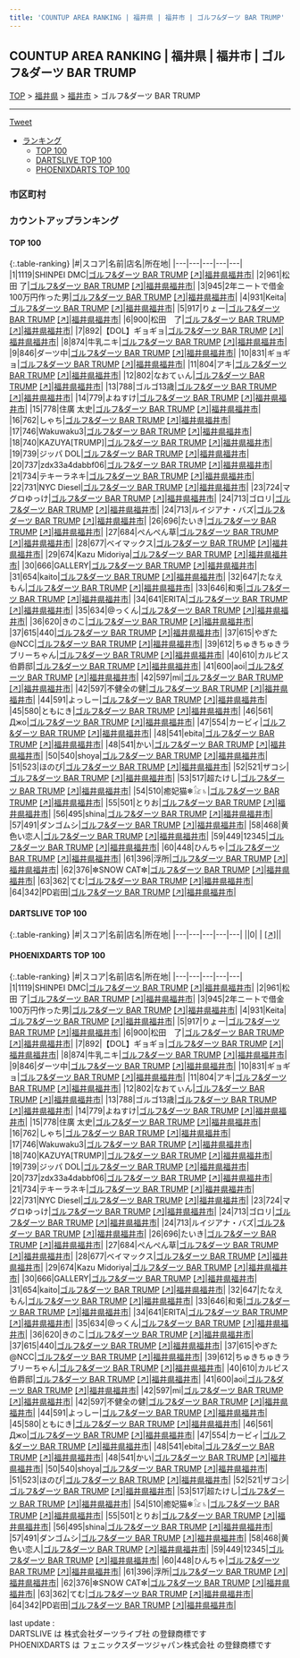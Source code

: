 ```yaml
---
title: 'COUNTUP AREA RANKING | 福井県 | 福井市 | ゴルフ&ダーツ BAR TRUMP'
---
```

## COUNTUP AREA RANKING | 福井県 | 福井市 | ゴルフ&ダーツ BAR TRUMP

[TOP](/darts/rank/) > [福井県](/darts/rank/福井県/) > [福井市](/darts/rank/福井県/福井市/) > ゴルフ&ダーツ BAR TRUMP

___

<a href="https://twitter.com/share?ref_src=twsrc%5Etfw" data-text="COUNTUP AREA RANKING | 福井県福井市ゴルフ&ダーツ BAR TRUMP" class="twitter-share-button" data-hashtags="DARTSLIVE,PHOENIXDARTS,darts,ダーツ" data-show-count="false">Tweet</a>

* [ランキング](#カウントアップランキング)
    * [TOP 100](#top-100)
    * [DARTSLIVE TOP 100](#dartslive-top-100)
    * [PHOENIXDARTS TOP 100](#phoenixdarts-top-100)

### 市区町村

<ul>

</ul>

### カウントアップランキング

#### TOP 100



{:.table-ranking}
|#|スコア|名前|店名|所在地|
|---|---|---|---|---|
|1|1119|<span class="rank-name-pd">SHINPEI DMC</span>|<a href="/darts/rank/shops/56886.html">ゴルフ&ダーツ BAR TRUMP</a> <a href="https://vs.phoenixdarts.com/jp/shop/shopDetailInfo/s_56886?s_seq=56886">[↗]</a>|<a href="/darts/rank/福井県/福井市">福井県福井市</a>|
|2|961|<span class="rank-name-pd"><span class="pro-icon-pd"></span>松田 了</span>|<a href="/darts/rank/shops/56886.html">ゴルフ&ダーツ BAR TRUMP</a> <a href="https://vs.phoenixdarts.com/jp/shop/shopDetailInfo/s_56886?s_seq=56886">[↗]</a>|<a href="/darts/rank/福井県/福井市">福井県福井市</a>|
|3|945|<span class="rank-name-pd">2年ニートで借金100万円作った男</span>|<a href="/darts/rank/shops/56886.html">ゴルフ&ダーツ BAR TRUMP</a> <a href="https://vs.phoenixdarts.com/jp/shop/shopDetailInfo/s_56886?s_seq=56886">[↗]</a>|<a href="/darts/rank/福井県/福井市">福井県福井市</a>|
|4|931|<span class="rank-name-pd">Keita</span>|<a href="/darts/rank/shops/56886.html">ゴルフ&ダーツ BAR TRUMP</a> <a href="https://vs.phoenixdarts.com/jp/shop/shopDetailInfo/s_56886?s_seq=56886">[↗]</a>|<a href="/darts/rank/福井県/福井市">福井県福井市</a>|
|5|917|<span class="rank-name-pd">りょー</span>|<a href="/darts/rank/shops/56886.html">ゴルフ&ダーツ BAR TRUMP</a> <a href="https://vs.phoenixdarts.com/jp/shop/shopDetailInfo/s_56886?s_seq=56886">[↗]</a>|<a href="/darts/rank/福井県/福井市">福井県福井市</a>|
|6|900|<span class="rank-name-pd">松田　了</span>|<a href="/darts/rank/shops/56886.html">ゴルフ&ダーツ BAR TRUMP</a> <a href="https://vs.phoenixdarts.com/jp/shop/shopDetailInfo/s_56886?s_seq=56886">[↗]</a>|<a href="/darts/rank/福井県/福井市">福井県福井市</a>|
|7|892|<span class="rank-name-pd">【DOL】ギョギョ</span>|<a href="/darts/rank/shops/56886.html">ゴルフ&ダーツ BAR TRUMP</a> <a href="https://vs.phoenixdarts.com/jp/shop/shopDetailInfo/s_56886?s_seq=56886">[↗]</a>|<a href="/darts/rank/福井県/福井市">福井県福井市</a>|
|8|874|<span class="rank-name-pd">牛乳ニキ</span>|<a href="/darts/rank/shops/56886.html">ゴルフ&ダーツ BAR TRUMP</a> <a href="https://vs.phoenixdarts.com/jp/shop/shopDetailInfo/s_56886?s_seq=56886">[↗]</a>|<a href="/darts/rank/福井県/福井市">福井県福井市</a>|
|9|846|<span class="rank-name-pd">ダーツ中</span>|<a href="/darts/rank/shops/56886.html">ゴルフ&ダーツ BAR TRUMP</a> <a href="https://vs.phoenixdarts.com/jp/shop/shopDetailInfo/s_56886?s_seq=56886">[↗]</a>|<a href="/darts/rank/福井県/福井市">福井県福井市</a>|
|10|831|<span class="rank-name-pd">ギョギョ</span>|<a href="/darts/rank/shops/56886.html">ゴルフ&ダーツ BAR TRUMP</a> <a href="https://vs.phoenixdarts.com/jp/shop/shopDetailInfo/s_56886?s_seq=56886">[↗]</a>|<a href="/darts/rank/福井県/福井市">福井県福井市</a>|
|11|804|<span class="rank-name-pd">アキ</span>|<a href="/darts/rank/shops/56886.html">ゴルフ&ダーツ BAR TRUMP</a> <a href="https://vs.phoenixdarts.com/jp/shop/shopDetailInfo/s_56886?s_seq=56886">[↗]</a>|<a href="/darts/rank/福井県/福井市">福井県福井市</a>|
|12|802|<span class="rank-name-pd">なおてぃん</span>|<a href="/darts/rank/shops/56886.html">ゴルフ&ダーツ BAR TRUMP</a> <a href="https://vs.phoenixdarts.com/jp/shop/shopDetailInfo/s_56886?s_seq=56886">[↗]</a>|<a href="/darts/rank/福井県/福井市">福井県福井市</a>|
|13|788|<span class="rank-name-pd">ゴルゴ13歳</span>|<a href="/darts/rank/shops/56886.html">ゴルフ&ダーツ BAR TRUMP</a> <a href="https://vs.phoenixdarts.com/jp/shop/shopDetailInfo/s_56886?s_seq=56886">[↗]</a>|<a href="/darts/rank/福井県/福井市">福井県福井市</a>|
|14|779|<span class="rank-name-pd">よねすけ</span>|<a href="/darts/rank/shops/56886.html">ゴルフ&ダーツ BAR TRUMP</a> <a href="https://vs.phoenixdarts.com/jp/shop/shopDetailInfo/s_56886?s_seq=56886">[↗]</a>|<a href="/darts/rank/福井県/福井市">福井県福井市</a>|
|15|778|<span class="rank-name-pd">住廣 太史</span>|<a href="/darts/rank/shops/56886.html">ゴルフ&ダーツ BAR TRUMP</a> <a href="https://vs.phoenixdarts.com/jp/shop/shopDetailInfo/s_56886?s_seq=56886">[↗]</a>|<a href="/darts/rank/福井県/福井市">福井県福井市</a>|
|16|762|<span class="rank-name-pd">しゃち</span>|<a href="/darts/rank/shops/56886.html">ゴルフ&ダーツ BAR TRUMP</a> <a href="https://vs.phoenixdarts.com/jp/shop/shopDetailInfo/s_56886?s_seq=56886">[↗]</a>|<a href="/darts/rank/福井県/福井市">福井県福井市</a>|
|17|746|<span class="rank-name-pd">Wakuwaku3</span>|<a href="/darts/rank/shops/56886.html">ゴルフ&ダーツ BAR TRUMP</a> <a href="https://vs.phoenixdarts.com/jp/shop/shopDetailInfo/s_56886?s_seq=56886">[↗]</a>|<a href="/darts/rank/福井県/福井市">福井県福井市</a>|
|18|740|<span class="rank-name-pd">KAZUYA[TRUMP]</span>|<a href="/darts/rank/shops/56886.html">ゴルフ&ダーツ BAR TRUMP</a> <a href="https://vs.phoenixdarts.com/jp/shop/shopDetailInfo/s_56886?s_seq=56886">[↗]</a>|<a href="/darts/rank/福井県/福井市">福井県福井市</a>|
|19|739|<span class="rank-name-pd">ジッパ DOL</span>|<a href="/darts/rank/shops/56886.html">ゴルフ&ダーツ BAR TRUMP</a> <a href="https://vs.phoenixdarts.com/jp/shop/shopDetailInfo/s_56886?s_seq=56886">[↗]</a>|<a href="/darts/rank/福井県/福井市">福井県福井市</a>|
|20|737|<span class="rank-name-pd">zdx33a4dabbf06</span>|<a href="/darts/rank/shops/56886.html">ゴルフ&ダーツ BAR TRUMP</a> <a href="https://vs.phoenixdarts.com/jp/shop/shopDetailInfo/s_56886?s_seq=56886">[↗]</a>|<a href="/darts/rank/福井県/福井市">福井県福井市</a>|
|21|734|<span class="rank-name-pd">テキーラネキ</span>|<a href="/darts/rank/shops/56886.html">ゴルフ&ダーツ BAR TRUMP</a> <a href="https://vs.phoenixdarts.com/jp/shop/shopDetailInfo/s_56886?s_seq=56886">[↗]</a>|<a href="/darts/rank/福井県/福井市">福井県福井市</a>|
|22|731|<span class="rank-name-pd">NYC Diesel</span>|<a href="/darts/rank/shops/56886.html">ゴルフ&ダーツ BAR TRUMP</a> <a href="https://vs.phoenixdarts.com/jp/shop/shopDetailInfo/s_56886?s_seq=56886">[↗]</a>|<a href="/darts/rank/福井県/福井市">福井県福井市</a>|
|23|724|<span class="rank-name-pd">マグロゆっけ</span>|<a href="/darts/rank/shops/56886.html">ゴルフ&ダーツ BAR TRUMP</a> <a href="https://vs.phoenixdarts.com/jp/shop/shopDetailInfo/s_56886?s_seq=56886">[↗]</a>|<a href="/darts/rank/福井県/福井市">福井県福井市</a>|
|24|713|<span class="rank-name-pd">ゴロリ</span>|<a href="/darts/rank/shops/56886.html">ゴルフ&ダーツ BAR TRUMP</a> <a href="https://vs.phoenixdarts.com/jp/shop/shopDetailInfo/s_56886?s_seq=56886">[↗]</a>|<a href="/darts/rank/福井県/福井市">福井県福井市</a>|
|24|713|<span class="rank-name-pd">ルイジアナ・バズ</span>|<a href="/darts/rank/shops/56886.html">ゴルフ&ダーツ BAR TRUMP</a> <a href="https://vs.phoenixdarts.com/jp/shop/shopDetailInfo/s_56886?s_seq=56886">[↗]</a>|<a href="/darts/rank/福井県/福井市">福井県福井市</a>|
|26|696|<span class="rank-name-pd">たいき</span>|<a href="/darts/rank/shops/56886.html">ゴルフ&ダーツ BAR TRUMP</a> <a href="https://vs.phoenixdarts.com/jp/shop/shopDetailInfo/s_56886?s_seq=56886">[↗]</a>|<a href="/darts/rank/福井県/福井市">福井県福井市</a>|
|27|684|<span class="rank-name-pd">ぺんぺん草</span>|<a href="/darts/rank/shops/56886.html">ゴルフ&ダーツ BAR TRUMP</a> <a href="https://vs.phoenixdarts.com/jp/shop/shopDetailInfo/s_56886?s_seq=56886">[↗]</a>|<a href="/darts/rank/福井県/福井市">福井県福井市</a>|
|28|677|<span class="rank-name-pd">ベイマックス</span>|<a href="/darts/rank/shops/56886.html">ゴルフ&ダーツ BAR TRUMP</a> <a href="https://vs.phoenixdarts.com/jp/shop/shopDetailInfo/s_56886?s_seq=56886">[↗]</a>|<a href="/darts/rank/福井県/福井市">福井県福井市</a>|
|29|674|<span class="rank-name-pd">Kazu Midoriya</span>|<a href="/darts/rank/shops/56886.html">ゴルフ&ダーツ BAR TRUMP</a> <a href="https://vs.phoenixdarts.com/jp/shop/shopDetailInfo/s_56886?s_seq=56886">[↗]</a>|<a href="/darts/rank/福井県/福井市">福井県福井市</a>|
|30|666|<span class="rank-name-pd">GALLERY</span>|<a href="/darts/rank/shops/56886.html">ゴルフ&ダーツ BAR TRUMP</a> <a href="https://vs.phoenixdarts.com/jp/shop/shopDetailInfo/s_56886?s_seq=56886">[↗]</a>|<a href="/darts/rank/福井県/福井市">福井県福井市</a>|
|31|654|<span class="rank-name-pd">kaito</span>|<a href="/darts/rank/shops/56886.html">ゴルフ&ダーツ BAR TRUMP</a> <a href="https://vs.phoenixdarts.com/jp/shop/shopDetailInfo/s_56886?s_seq=56886">[↗]</a>|<a href="/darts/rank/福井県/福井市">福井県福井市</a>|
|32|647|<span class="rank-name-pd">たなえもん</span>|<a href="/darts/rank/shops/56886.html">ゴルフ&ダーツ BAR TRUMP</a> <a href="https://vs.phoenixdarts.com/jp/shop/shopDetailInfo/s_56886?s_seq=56886">[↗]</a>|<a href="/darts/rank/福井県/福井市">福井県福井市</a>|
|33|646|<span class="rank-name-pd">和兎</span>|<a href="/darts/rank/shops/56886.html">ゴルフ&ダーツ BAR TRUMP</a> <a href="https://vs.phoenixdarts.com/jp/shop/shopDetailInfo/s_56886?s_seq=56886">[↗]</a>|<a href="/darts/rank/福井県/福井市">福井県福井市</a>|
|34|641|<span class="rank-name-pd">ERITA</span>|<a href="/darts/rank/shops/56886.html">ゴルフ&ダーツ BAR TRUMP</a> <a href="https://vs.phoenixdarts.com/jp/shop/shopDetailInfo/s_56886?s_seq=56886">[↗]</a>|<a href="/darts/rank/福井県/福井市">福井県福井市</a>|
|35|634|<span class="rank-name-pd">@っくん</span>|<a href="/darts/rank/shops/56886.html">ゴルフ&ダーツ BAR TRUMP</a> <a href="https://vs.phoenixdarts.com/jp/shop/shopDetailInfo/s_56886?s_seq=56886">[↗]</a>|<a href="/darts/rank/福井県/福井市">福井県福井市</a>|
|36|620|<span class="rank-name-pd">きのこ</span>|<a href="/darts/rank/shops/56886.html">ゴルフ&ダーツ BAR TRUMP</a> <a href="https://vs.phoenixdarts.com/jp/shop/shopDetailInfo/s_56886?s_seq=56886">[↗]</a>|<a href="/darts/rank/福井県/福井市">福井県福井市</a>|
|37|615|<span class="rank-name-pd">440</span>|<a href="/darts/rank/shops/56886.html">ゴルフ&ダーツ BAR TRUMP</a> <a href="https://vs.phoenixdarts.com/jp/shop/shopDetailInfo/s_56886?s_seq=56886">[↗]</a>|<a href="/darts/rank/福井県/福井市">福井県福井市</a>|
|37|615|<span class="rank-name-pd">やぎた@NCC</span>|<a href="/darts/rank/shops/56886.html">ゴルフ&ダーツ BAR TRUMP</a> <a href="https://vs.phoenixdarts.com/jp/shop/shopDetailInfo/s_56886?s_seq=56886">[↗]</a>|<a href="/darts/rank/福井県/福井市">福井県福井市</a>|
|39|612|<span class="rank-name-pd">ちゅきちゅきラブリーちゃん</span>|<a href="/darts/rank/shops/56886.html">ゴルフ&ダーツ BAR TRUMP</a> <a href="https://vs.phoenixdarts.com/jp/shop/shopDetailInfo/s_56886?s_seq=56886">[↗]</a>|<a href="/darts/rank/福井県/福井市">福井県福井市</a>|
|40|610|<span class="rank-name-pd">カルピス伯爵邸</span>|<a href="/darts/rank/shops/56886.html">ゴルフ&ダーツ BAR TRUMP</a> <a href="https://vs.phoenixdarts.com/jp/shop/shopDetailInfo/s_56886?s_seq=56886">[↗]</a>|<a href="/darts/rank/福井県/福井市">福井県福井市</a>|
|41|600|<span class="rank-name-pd">aoi</span>|<a href="/darts/rank/shops/56886.html">ゴルフ&ダーツ BAR TRUMP</a> <a href="https://vs.phoenixdarts.com/jp/shop/shopDetailInfo/s_56886?s_seq=56886">[↗]</a>|<a href="/darts/rank/福井県/福井市">福井県福井市</a>|
|42|597|<span class="rank-name-pd">mi</span>|<a href="/darts/rank/shops/56886.html">ゴルフ&ダーツ BAR TRUMP</a> <a href="https://vs.phoenixdarts.com/jp/shop/shopDetailInfo/s_56886?s_seq=56886">[↗]</a>|<a href="/darts/rank/福井県/福井市">福井県福井市</a>|
|42|597|<span class="rank-name-pd">不健全の健</span>|<a href="/darts/rank/shops/56886.html">ゴルフ&ダーツ BAR TRUMP</a> <a href="https://vs.phoenixdarts.com/jp/shop/shopDetailInfo/s_56886?s_seq=56886">[↗]</a>|<a href="/darts/rank/福井県/福井市">福井県福井市</a>|
|44|591|<span class="rank-name-pd">よっしー</span>|<a href="/darts/rank/shops/56886.html">ゴルフ&ダーツ BAR TRUMP</a> <a href="https://vs.phoenixdarts.com/jp/shop/shopDetailInfo/s_56886?s_seq=56886">[↗]</a>|<a href="/darts/rank/福井県/福井市">福井県福井市</a>|
|45|580|<span class="rank-name-pd">ともにき</span>|<a href="/darts/rank/shops/56886.html">ゴルフ&ダーツ BAR TRUMP</a> <a href="https://vs.phoenixdarts.com/jp/shop/shopDetailInfo/s_56886?s_seq=56886">[↗]</a>|<a href="/darts/rank/福井県/福井市">福井県福井市</a>|
|46|561|<span class="rank-name-pd">Джо</span>|<a href="/darts/rank/shops/56886.html">ゴルフ&ダーツ BAR TRUMP</a> <a href="https://vs.phoenixdarts.com/jp/shop/shopDetailInfo/s_56886?s_seq=56886">[↗]</a>|<a href="/darts/rank/福井県/福井市">福井県福井市</a>|
|47|554|<span class="rank-name-pd">カービィ</span>|<a href="/darts/rank/shops/56886.html">ゴルフ&ダーツ BAR TRUMP</a> <a href="https://vs.phoenixdarts.com/jp/shop/shopDetailInfo/s_56886?s_seq=56886">[↗]</a>|<a href="/darts/rank/福井県/福井市">福井県福井市</a>|
|48|541|<span class="rank-name-pd">ebita</span>|<a href="/darts/rank/shops/56886.html">ゴルフ&ダーツ BAR TRUMP</a> <a href="https://vs.phoenixdarts.com/jp/shop/shopDetailInfo/s_56886?s_seq=56886">[↗]</a>|<a href="/darts/rank/福井県/福井市">福井県福井市</a>|
|48|541|<span class="rank-name-pd">かい</span>|<a href="/darts/rank/shops/56886.html">ゴルフ&ダーツ BAR TRUMP</a> <a href="https://vs.phoenixdarts.com/jp/shop/shopDetailInfo/s_56886?s_seq=56886">[↗]</a>|<a href="/darts/rank/福井県/福井市">福井県福井市</a>|
|50|540|<span class="rank-name-pd">shoya</span>|<a href="/darts/rank/shops/56886.html">ゴルフ&ダーツ BAR TRUMP</a> <a href="https://vs.phoenixdarts.com/jp/shop/shopDetailInfo/s_56886?s_seq=56886">[↗]</a>|<a href="/darts/rank/福井県/福井市">福井県福井市</a>|
|51|523|<span class="rank-name-pd">ほのぴ</span>|<a href="/darts/rank/shops/56886.html">ゴルフ&ダーツ BAR TRUMP</a> <a href="https://vs.phoenixdarts.com/jp/shop/shopDetailInfo/s_56886?s_seq=56886">[↗]</a>|<a href="/darts/rank/福井県/福井市">福井県福井市</a>|
|52|521|<span class="rank-name-pd">ザコシ</span>|<a href="/darts/rank/shops/56886.html">ゴルフ&ダーツ BAR TRUMP</a> <a href="https://vs.phoenixdarts.com/jp/shop/shopDetailInfo/s_56886?s_seq=56886">[↗]</a>|<a href="/darts/rank/福井県/福井市">福井県福井市</a>|
|53|517|<span class="rank-name-pd">超たけし</span>|<a href="/darts/rank/shops/56886.html">ゴルフ&ダーツ BAR TRUMP</a> <a href="https://vs.phoenixdarts.com/jp/shop/shopDetailInfo/s_56886?s_seq=56886">[↗]</a>|<a href="/darts/rank/福井県/福井市">福井県福井市</a>|
|54|510|<span class="rank-name-pd">癒妃猫❄︎𓃠♄</span>|<a href="/darts/rank/shops/56886.html">ゴルフ&ダーツ BAR TRUMP</a> <a href="https://vs.phoenixdarts.com/jp/shop/shopDetailInfo/s_56886?s_seq=56886">[↗]</a>|<a href="/darts/rank/福井県/福井市">福井県福井市</a>|
|55|501|<span class="rank-name-pd">とりお</span>|<a href="/darts/rank/shops/56886.html">ゴルフ&ダーツ BAR TRUMP</a> <a href="https://vs.phoenixdarts.com/jp/shop/shopDetailInfo/s_56886?s_seq=56886">[↗]</a>|<a href="/darts/rank/福井県/福井市">福井県福井市</a>|
|56|495|<span class="rank-name-pd">shina</span>|<a href="/darts/rank/shops/56886.html">ゴルフ&ダーツ BAR TRUMP</a> <a href="https://vs.phoenixdarts.com/jp/shop/shopDetailInfo/s_56886?s_seq=56886">[↗]</a>|<a href="/darts/rank/福井県/福井市">福井県福井市</a>|
|57|491|<span class="rank-name-pd">ダンゴムシ</span>|<a href="/darts/rank/shops/56886.html">ゴルフ&ダーツ BAR TRUMP</a> <a href="https://vs.phoenixdarts.com/jp/shop/shopDetailInfo/s_56886?s_seq=56886">[↗]</a>|<a href="/darts/rank/福井県/福井市">福井県福井市</a>|
|58|468|<span class="rank-name-pd">黄色い恋人</span>|<a href="/darts/rank/shops/56886.html">ゴルフ&ダーツ BAR TRUMP</a> <a href="https://vs.phoenixdarts.com/jp/shop/shopDetailInfo/s_56886?s_seq=56886">[↗]</a>|<a href="/darts/rank/福井県/福井市">福井県福井市</a>|
|59|449|<span class="rank-name-pd">12345</span>|<a href="/darts/rank/shops/56886.html">ゴルフ&ダーツ BAR TRUMP</a> <a href="https://vs.phoenixdarts.com/jp/shop/shopDetailInfo/s_56886?s_seq=56886">[↗]</a>|<a href="/darts/rank/福井県/福井市">福井県福井市</a>|
|60|448|<span class="rank-name-pd">ひんちゃ</span>|<a href="/darts/rank/shops/56886.html">ゴルフ&ダーツ BAR TRUMP</a> <a href="https://vs.phoenixdarts.com/jp/shop/shopDetailInfo/s_56886?s_seq=56886">[↗]</a>|<a href="/darts/rank/福井県/福井市">福井県福井市</a>|
|61|396|<span class="rank-name-pd">浮所</span>|<a href="/darts/rank/shops/56886.html">ゴルフ&ダーツ BAR TRUMP</a> <a href="https://vs.phoenixdarts.com/jp/shop/shopDetailInfo/s_56886?s_seq=56886">[↗]</a>|<a href="/darts/rank/福井県/福井市">福井県福井市</a>|
|62|376|<span class="rank-name-pd">✼SNOW CAT✼</span>|<a href="/darts/rank/shops/56886.html">ゴルフ&ダーツ BAR TRUMP</a> <a href="https://vs.phoenixdarts.com/jp/shop/shopDetailInfo/s_56886?s_seq=56886">[↗]</a>|<a href="/darts/rank/福井県/福井市">福井県福井市</a>|
|63|362|<span class="rank-name-pd">てむ</span>|<a href="/darts/rank/shops/56886.html">ゴルフ&ダーツ BAR TRUMP</a> <a href="https://vs.phoenixdarts.com/jp/shop/shopDetailInfo/s_56886?s_seq=56886">[↗]</a>|<a href="/darts/rank/福井県/福井市">福井県福井市</a>|
|64|342|<span class="rank-name-pd">PD岩田</span>|<a href="/darts/rank/shops/56886.html">ゴルフ&ダーツ BAR TRUMP</a> <a href="https://vs.phoenixdarts.com/jp/shop/shopDetailInfo/s_56886?s_seq=56886">[↗]</a>|<a href="/darts/rank/福井県/福井市">福井県福井市</a>|


#### DARTSLIVE TOP 100



{:.table-ranking}
|#|スコア|名前|店名|所在地|
|---|---|---|---|---|
||0|<span class="rank-name-dl"> </span>|<a href="/darts/rank/shops/.html"></a> <a href="">[↗]</a>|<a href="/darts/rank//"></a>|


#### PHOENIXDARTS TOP 100



{:.table-ranking}
|#|スコア|名前|店名|所在地|
|---|---|---|---|---|
|1|1119|<span class="rank-name-pd">SHINPEI DMC</span>|<a href="/darts/rank/shops/56886.html">ゴルフ&ダーツ BAR TRUMP</a> <a href="https://vs.phoenixdarts.com/jp/shop/shopDetailInfo/s_56886?s_seq=56886">[↗]</a>|<a href="/darts/rank/福井県/福井市">福井県福井市</a>|
|2|961|<span class="rank-name-pd"><span class="pro-icon-pd"></span>松田 了</span>|<a href="/darts/rank/shops/56886.html">ゴルフ&ダーツ BAR TRUMP</a> <a href="https://vs.phoenixdarts.com/jp/shop/shopDetailInfo/s_56886?s_seq=56886">[↗]</a>|<a href="/darts/rank/福井県/福井市">福井県福井市</a>|
|3|945|<span class="rank-name-pd">2年ニートで借金100万円作った男</span>|<a href="/darts/rank/shops/56886.html">ゴルフ&ダーツ BAR TRUMP</a> <a href="https://vs.phoenixdarts.com/jp/shop/shopDetailInfo/s_56886?s_seq=56886">[↗]</a>|<a href="/darts/rank/福井県/福井市">福井県福井市</a>|
|4|931|<span class="rank-name-pd">Keita</span>|<a href="/darts/rank/shops/56886.html">ゴルフ&ダーツ BAR TRUMP</a> <a href="https://vs.phoenixdarts.com/jp/shop/shopDetailInfo/s_56886?s_seq=56886">[↗]</a>|<a href="/darts/rank/福井県/福井市">福井県福井市</a>|
|5|917|<span class="rank-name-pd">りょー</span>|<a href="/darts/rank/shops/56886.html">ゴルフ&ダーツ BAR TRUMP</a> <a href="https://vs.phoenixdarts.com/jp/shop/shopDetailInfo/s_56886?s_seq=56886">[↗]</a>|<a href="/darts/rank/福井県/福井市">福井県福井市</a>|
|6|900|<span class="rank-name-pd">松田　了</span>|<a href="/darts/rank/shops/56886.html">ゴルフ&ダーツ BAR TRUMP</a> <a href="https://vs.phoenixdarts.com/jp/shop/shopDetailInfo/s_56886?s_seq=56886">[↗]</a>|<a href="/darts/rank/福井県/福井市">福井県福井市</a>|
|7|892|<span class="rank-name-pd">【DOL】ギョギョ</span>|<a href="/darts/rank/shops/56886.html">ゴルフ&ダーツ BAR TRUMP</a> <a href="https://vs.phoenixdarts.com/jp/shop/shopDetailInfo/s_56886?s_seq=56886">[↗]</a>|<a href="/darts/rank/福井県/福井市">福井県福井市</a>|
|8|874|<span class="rank-name-pd">牛乳ニキ</span>|<a href="/darts/rank/shops/56886.html">ゴルフ&ダーツ BAR TRUMP</a> <a href="https://vs.phoenixdarts.com/jp/shop/shopDetailInfo/s_56886?s_seq=56886">[↗]</a>|<a href="/darts/rank/福井県/福井市">福井県福井市</a>|
|9|846|<span class="rank-name-pd">ダーツ中</span>|<a href="/darts/rank/shops/56886.html">ゴルフ&ダーツ BAR TRUMP</a> <a href="https://vs.phoenixdarts.com/jp/shop/shopDetailInfo/s_56886?s_seq=56886">[↗]</a>|<a href="/darts/rank/福井県/福井市">福井県福井市</a>|
|10|831|<span class="rank-name-pd">ギョギョ</span>|<a href="/darts/rank/shops/56886.html">ゴルフ&ダーツ BAR TRUMP</a> <a href="https://vs.phoenixdarts.com/jp/shop/shopDetailInfo/s_56886?s_seq=56886">[↗]</a>|<a href="/darts/rank/福井県/福井市">福井県福井市</a>|
|11|804|<span class="rank-name-pd">アキ</span>|<a href="/darts/rank/shops/56886.html">ゴルフ&ダーツ BAR TRUMP</a> <a href="https://vs.phoenixdarts.com/jp/shop/shopDetailInfo/s_56886?s_seq=56886">[↗]</a>|<a href="/darts/rank/福井県/福井市">福井県福井市</a>|
|12|802|<span class="rank-name-pd">なおてぃん</span>|<a href="/darts/rank/shops/56886.html">ゴルフ&ダーツ BAR TRUMP</a> <a href="https://vs.phoenixdarts.com/jp/shop/shopDetailInfo/s_56886?s_seq=56886">[↗]</a>|<a href="/darts/rank/福井県/福井市">福井県福井市</a>|
|13|788|<span class="rank-name-pd">ゴルゴ13歳</span>|<a href="/darts/rank/shops/56886.html">ゴルフ&ダーツ BAR TRUMP</a> <a href="https://vs.phoenixdarts.com/jp/shop/shopDetailInfo/s_56886?s_seq=56886">[↗]</a>|<a href="/darts/rank/福井県/福井市">福井県福井市</a>|
|14|779|<span class="rank-name-pd">よねすけ</span>|<a href="/darts/rank/shops/56886.html">ゴルフ&ダーツ BAR TRUMP</a> <a href="https://vs.phoenixdarts.com/jp/shop/shopDetailInfo/s_56886?s_seq=56886">[↗]</a>|<a href="/darts/rank/福井県/福井市">福井県福井市</a>|
|15|778|<span class="rank-name-pd">住廣 太史</span>|<a href="/darts/rank/shops/56886.html">ゴルフ&ダーツ BAR TRUMP</a> <a href="https://vs.phoenixdarts.com/jp/shop/shopDetailInfo/s_56886?s_seq=56886">[↗]</a>|<a href="/darts/rank/福井県/福井市">福井県福井市</a>|
|16|762|<span class="rank-name-pd">しゃち</span>|<a href="/darts/rank/shops/56886.html">ゴルフ&ダーツ BAR TRUMP</a> <a href="https://vs.phoenixdarts.com/jp/shop/shopDetailInfo/s_56886?s_seq=56886">[↗]</a>|<a href="/darts/rank/福井県/福井市">福井県福井市</a>|
|17|746|<span class="rank-name-pd">Wakuwaku3</span>|<a href="/darts/rank/shops/56886.html">ゴルフ&ダーツ BAR TRUMP</a> <a href="https://vs.phoenixdarts.com/jp/shop/shopDetailInfo/s_56886?s_seq=56886">[↗]</a>|<a href="/darts/rank/福井県/福井市">福井県福井市</a>|
|18|740|<span class="rank-name-pd">KAZUYA[TRUMP]</span>|<a href="/darts/rank/shops/56886.html">ゴルフ&ダーツ BAR TRUMP</a> <a href="https://vs.phoenixdarts.com/jp/shop/shopDetailInfo/s_56886?s_seq=56886">[↗]</a>|<a href="/darts/rank/福井県/福井市">福井県福井市</a>|
|19|739|<span class="rank-name-pd">ジッパ DOL</span>|<a href="/darts/rank/shops/56886.html">ゴルフ&ダーツ BAR TRUMP</a> <a href="https://vs.phoenixdarts.com/jp/shop/shopDetailInfo/s_56886?s_seq=56886">[↗]</a>|<a href="/darts/rank/福井県/福井市">福井県福井市</a>|
|20|737|<span class="rank-name-pd">zdx33a4dabbf06</span>|<a href="/darts/rank/shops/56886.html">ゴルフ&ダーツ BAR TRUMP</a> <a href="https://vs.phoenixdarts.com/jp/shop/shopDetailInfo/s_56886?s_seq=56886">[↗]</a>|<a href="/darts/rank/福井県/福井市">福井県福井市</a>|
|21|734|<span class="rank-name-pd">テキーラネキ</span>|<a href="/darts/rank/shops/56886.html">ゴルフ&ダーツ BAR TRUMP</a> <a href="https://vs.phoenixdarts.com/jp/shop/shopDetailInfo/s_56886?s_seq=56886">[↗]</a>|<a href="/darts/rank/福井県/福井市">福井県福井市</a>|
|22|731|<span class="rank-name-pd">NYC Diesel</span>|<a href="/darts/rank/shops/56886.html">ゴルフ&ダーツ BAR TRUMP</a> <a href="https://vs.phoenixdarts.com/jp/shop/shopDetailInfo/s_56886?s_seq=56886">[↗]</a>|<a href="/darts/rank/福井県/福井市">福井県福井市</a>|
|23|724|<span class="rank-name-pd">マグロゆっけ</span>|<a href="/darts/rank/shops/56886.html">ゴルフ&ダーツ BAR TRUMP</a> <a href="https://vs.phoenixdarts.com/jp/shop/shopDetailInfo/s_56886?s_seq=56886">[↗]</a>|<a href="/darts/rank/福井県/福井市">福井県福井市</a>|
|24|713|<span class="rank-name-pd">ゴロリ</span>|<a href="/darts/rank/shops/56886.html">ゴルフ&ダーツ BAR TRUMP</a> <a href="https://vs.phoenixdarts.com/jp/shop/shopDetailInfo/s_56886?s_seq=56886">[↗]</a>|<a href="/darts/rank/福井県/福井市">福井県福井市</a>|
|24|713|<span class="rank-name-pd">ルイジアナ・バズ</span>|<a href="/darts/rank/shops/56886.html">ゴルフ&ダーツ BAR TRUMP</a> <a href="https://vs.phoenixdarts.com/jp/shop/shopDetailInfo/s_56886?s_seq=56886">[↗]</a>|<a href="/darts/rank/福井県/福井市">福井県福井市</a>|
|26|696|<span class="rank-name-pd">たいき</span>|<a href="/darts/rank/shops/56886.html">ゴルフ&ダーツ BAR TRUMP</a> <a href="https://vs.phoenixdarts.com/jp/shop/shopDetailInfo/s_56886?s_seq=56886">[↗]</a>|<a href="/darts/rank/福井県/福井市">福井県福井市</a>|
|27|684|<span class="rank-name-pd">ぺんぺん草</span>|<a href="/darts/rank/shops/56886.html">ゴルフ&ダーツ BAR TRUMP</a> <a href="https://vs.phoenixdarts.com/jp/shop/shopDetailInfo/s_56886?s_seq=56886">[↗]</a>|<a href="/darts/rank/福井県/福井市">福井県福井市</a>|
|28|677|<span class="rank-name-pd">ベイマックス</span>|<a href="/darts/rank/shops/56886.html">ゴルフ&ダーツ BAR TRUMP</a> <a href="https://vs.phoenixdarts.com/jp/shop/shopDetailInfo/s_56886?s_seq=56886">[↗]</a>|<a href="/darts/rank/福井県/福井市">福井県福井市</a>|
|29|674|<span class="rank-name-pd">Kazu Midoriya</span>|<a href="/darts/rank/shops/56886.html">ゴルフ&ダーツ BAR TRUMP</a> <a href="https://vs.phoenixdarts.com/jp/shop/shopDetailInfo/s_56886?s_seq=56886">[↗]</a>|<a href="/darts/rank/福井県/福井市">福井県福井市</a>|
|30|666|<span class="rank-name-pd">GALLERY</span>|<a href="/darts/rank/shops/56886.html">ゴルフ&ダーツ BAR TRUMP</a> <a href="https://vs.phoenixdarts.com/jp/shop/shopDetailInfo/s_56886?s_seq=56886">[↗]</a>|<a href="/darts/rank/福井県/福井市">福井県福井市</a>|
|31|654|<span class="rank-name-pd">kaito</span>|<a href="/darts/rank/shops/56886.html">ゴルフ&ダーツ BAR TRUMP</a> <a href="https://vs.phoenixdarts.com/jp/shop/shopDetailInfo/s_56886?s_seq=56886">[↗]</a>|<a href="/darts/rank/福井県/福井市">福井県福井市</a>|
|32|647|<span class="rank-name-pd">たなえもん</span>|<a href="/darts/rank/shops/56886.html">ゴルフ&ダーツ BAR TRUMP</a> <a href="https://vs.phoenixdarts.com/jp/shop/shopDetailInfo/s_56886?s_seq=56886">[↗]</a>|<a href="/darts/rank/福井県/福井市">福井県福井市</a>|
|33|646|<span class="rank-name-pd">和兎</span>|<a href="/darts/rank/shops/56886.html">ゴルフ&ダーツ BAR TRUMP</a> <a href="https://vs.phoenixdarts.com/jp/shop/shopDetailInfo/s_56886?s_seq=56886">[↗]</a>|<a href="/darts/rank/福井県/福井市">福井県福井市</a>|
|34|641|<span class="rank-name-pd">ERITA</span>|<a href="/darts/rank/shops/56886.html">ゴルフ&ダーツ BAR TRUMP</a> <a href="https://vs.phoenixdarts.com/jp/shop/shopDetailInfo/s_56886?s_seq=56886">[↗]</a>|<a href="/darts/rank/福井県/福井市">福井県福井市</a>|
|35|634|<span class="rank-name-pd">@っくん</span>|<a href="/darts/rank/shops/56886.html">ゴルフ&ダーツ BAR TRUMP</a> <a href="https://vs.phoenixdarts.com/jp/shop/shopDetailInfo/s_56886?s_seq=56886">[↗]</a>|<a href="/darts/rank/福井県/福井市">福井県福井市</a>|
|36|620|<span class="rank-name-pd">きのこ</span>|<a href="/darts/rank/shops/56886.html">ゴルフ&ダーツ BAR TRUMP</a> <a href="https://vs.phoenixdarts.com/jp/shop/shopDetailInfo/s_56886?s_seq=56886">[↗]</a>|<a href="/darts/rank/福井県/福井市">福井県福井市</a>|
|37|615|<span class="rank-name-pd">440</span>|<a href="/darts/rank/shops/56886.html">ゴルフ&ダーツ BAR TRUMP</a> <a href="https://vs.phoenixdarts.com/jp/shop/shopDetailInfo/s_56886?s_seq=56886">[↗]</a>|<a href="/darts/rank/福井県/福井市">福井県福井市</a>|
|37|615|<span class="rank-name-pd">やぎた@NCC</span>|<a href="/darts/rank/shops/56886.html">ゴルフ&ダーツ BAR TRUMP</a> <a href="https://vs.phoenixdarts.com/jp/shop/shopDetailInfo/s_56886?s_seq=56886">[↗]</a>|<a href="/darts/rank/福井県/福井市">福井県福井市</a>|
|39|612|<span class="rank-name-pd">ちゅきちゅきラブリーちゃん</span>|<a href="/darts/rank/shops/56886.html">ゴルフ&ダーツ BAR TRUMP</a> <a href="https://vs.phoenixdarts.com/jp/shop/shopDetailInfo/s_56886?s_seq=56886">[↗]</a>|<a href="/darts/rank/福井県/福井市">福井県福井市</a>|
|40|610|<span class="rank-name-pd">カルピス伯爵邸</span>|<a href="/darts/rank/shops/56886.html">ゴルフ&ダーツ BAR TRUMP</a> <a href="https://vs.phoenixdarts.com/jp/shop/shopDetailInfo/s_56886?s_seq=56886">[↗]</a>|<a href="/darts/rank/福井県/福井市">福井県福井市</a>|
|41|600|<span class="rank-name-pd">aoi</span>|<a href="/darts/rank/shops/56886.html">ゴルフ&ダーツ BAR TRUMP</a> <a href="https://vs.phoenixdarts.com/jp/shop/shopDetailInfo/s_56886?s_seq=56886">[↗]</a>|<a href="/darts/rank/福井県/福井市">福井県福井市</a>|
|42|597|<span class="rank-name-pd">mi</span>|<a href="/darts/rank/shops/56886.html">ゴルフ&ダーツ BAR TRUMP</a> <a href="https://vs.phoenixdarts.com/jp/shop/shopDetailInfo/s_56886?s_seq=56886">[↗]</a>|<a href="/darts/rank/福井県/福井市">福井県福井市</a>|
|42|597|<span class="rank-name-pd">不健全の健</span>|<a href="/darts/rank/shops/56886.html">ゴルフ&ダーツ BAR TRUMP</a> <a href="https://vs.phoenixdarts.com/jp/shop/shopDetailInfo/s_56886?s_seq=56886">[↗]</a>|<a href="/darts/rank/福井県/福井市">福井県福井市</a>|
|44|591|<span class="rank-name-pd">よっしー</span>|<a href="/darts/rank/shops/56886.html">ゴルフ&ダーツ BAR TRUMP</a> <a href="https://vs.phoenixdarts.com/jp/shop/shopDetailInfo/s_56886?s_seq=56886">[↗]</a>|<a href="/darts/rank/福井県/福井市">福井県福井市</a>|
|45|580|<span class="rank-name-pd">ともにき</span>|<a href="/darts/rank/shops/56886.html">ゴルフ&ダーツ BAR TRUMP</a> <a href="https://vs.phoenixdarts.com/jp/shop/shopDetailInfo/s_56886?s_seq=56886">[↗]</a>|<a href="/darts/rank/福井県/福井市">福井県福井市</a>|
|46|561|<span class="rank-name-pd">Джо</span>|<a href="/darts/rank/shops/56886.html">ゴルフ&ダーツ BAR TRUMP</a> <a href="https://vs.phoenixdarts.com/jp/shop/shopDetailInfo/s_56886?s_seq=56886">[↗]</a>|<a href="/darts/rank/福井県/福井市">福井県福井市</a>|
|47|554|<span class="rank-name-pd">カービィ</span>|<a href="/darts/rank/shops/56886.html">ゴルフ&ダーツ BAR TRUMP</a> <a href="https://vs.phoenixdarts.com/jp/shop/shopDetailInfo/s_56886?s_seq=56886">[↗]</a>|<a href="/darts/rank/福井県/福井市">福井県福井市</a>|
|48|541|<span class="rank-name-pd">ebita</span>|<a href="/darts/rank/shops/56886.html">ゴルフ&ダーツ BAR TRUMP</a> <a href="https://vs.phoenixdarts.com/jp/shop/shopDetailInfo/s_56886?s_seq=56886">[↗]</a>|<a href="/darts/rank/福井県/福井市">福井県福井市</a>|
|48|541|<span class="rank-name-pd">かい</span>|<a href="/darts/rank/shops/56886.html">ゴルフ&ダーツ BAR TRUMP</a> <a href="https://vs.phoenixdarts.com/jp/shop/shopDetailInfo/s_56886?s_seq=56886">[↗]</a>|<a href="/darts/rank/福井県/福井市">福井県福井市</a>|
|50|540|<span class="rank-name-pd">shoya</span>|<a href="/darts/rank/shops/56886.html">ゴルフ&ダーツ BAR TRUMP</a> <a href="https://vs.phoenixdarts.com/jp/shop/shopDetailInfo/s_56886?s_seq=56886">[↗]</a>|<a href="/darts/rank/福井県/福井市">福井県福井市</a>|
|51|523|<span class="rank-name-pd">ほのぴ</span>|<a href="/darts/rank/shops/56886.html">ゴルフ&ダーツ BAR TRUMP</a> <a href="https://vs.phoenixdarts.com/jp/shop/shopDetailInfo/s_56886?s_seq=56886">[↗]</a>|<a href="/darts/rank/福井県/福井市">福井県福井市</a>|
|52|521|<span class="rank-name-pd">ザコシ</span>|<a href="/darts/rank/shops/56886.html">ゴルフ&ダーツ BAR TRUMP</a> <a href="https://vs.phoenixdarts.com/jp/shop/shopDetailInfo/s_56886?s_seq=56886">[↗]</a>|<a href="/darts/rank/福井県/福井市">福井県福井市</a>|
|53|517|<span class="rank-name-pd">超たけし</span>|<a href="/darts/rank/shops/56886.html">ゴルフ&ダーツ BAR TRUMP</a> <a href="https://vs.phoenixdarts.com/jp/shop/shopDetailInfo/s_56886?s_seq=56886">[↗]</a>|<a href="/darts/rank/福井県/福井市">福井県福井市</a>|
|54|510|<span class="rank-name-pd">癒妃猫❄︎𓃠♄</span>|<a href="/darts/rank/shops/56886.html">ゴルフ&ダーツ BAR TRUMP</a> <a href="https://vs.phoenixdarts.com/jp/shop/shopDetailInfo/s_56886?s_seq=56886">[↗]</a>|<a href="/darts/rank/福井県/福井市">福井県福井市</a>|
|55|501|<span class="rank-name-pd">とりお</span>|<a href="/darts/rank/shops/56886.html">ゴルフ&ダーツ BAR TRUMP</a> <a href="https://vs.phoenixdarts.com/jp/shop/shopDetailInfo/s_56886?s_seq=56886">[↗]</a>|<a href="/darts/rank/福井県/福井市">福井県福井市</a>|
|56|495|<span class="rank-name-pd">shina</span>|<a href="/darts/rank/shops/56886.html">ゴルフ&ダーツ BAR TRUMP</a> <a href="https://vs.phoenixdarts.com/jp/shop/shopDetailInfo/s_56886?s_seq=56886">[↗]</a>|<a href="/darts/rank/福井県/福井市">福井県福井市</a>|
|57|491|<span class="rank-name-pd">ダンゴムシ</span>|<a href="/darts/rank/shops/56886.html">ゴルフ&ダーツ BAR TRUMP</a> <a href="https://vs.phoenixdarts.com/jp/shop/shopDetailInfo/s_56886?s_seq=56886">[↗]</a>|<a href="/darts/rank/福井県/福井市">福井県福井市</a>|
|58|468|<span class="rank-name-pd">黄色い恋人</span>|<a href="/darts/rank/shops/56886.html">ゴルフ&ダーツ BAR TRUMP</a> <a href="https://vs.phoenixdarts.com/jp/shop/shopDetailInfo/s_56886?s_seq=56886">[↗]</a>|<a href="/darts/rank/福井県/福井市">福井県福井市</a>|
|59|449|<span class="rank-name-pd">12345</span>|<a href="/darts/rank/shops/56886.html">ゴルフ&ダーツ BAR TRUMP</a> <a href="https://vs.phoenixdarts.com/jp/shop/shopDetailInfo/s_56886?s_seq=56886">[↗]</a>|<a href="/darts/rank/福井県/福井市">福井県福井市</a>|
|60|448|<span class="rank-name-pd">ひんちゃ</span>|<a href="/darts/rank/shops/56886.html">ゴルフ&ダーツ BAR TRUMP</a> <a href="https://vs.phoenixdarts.com/jp/shop/shopDetailInfo/s_56886?s_seq=56886">[↗]</a>|<a href="/darts/rank/福井県/福井市">福井県福井市</a>|
|61|396|<span class="rank-name-pd">浮所</span>|<a href="/darts/rank/shops/56886.html">ゴルフ&ダーツ BAR TRUMP</a> <a href="https://vs.phoenixdarts.com/jp/shop/shopDetailInfo/s_56886?s_seq=56886">[↗]</a>|<a href="/darts/rank/福井県/福井市">福井県福井市</a>|
|62|376|<span class="rank-name-pd">✼SNOW CAT✼</span>|<a href="/darts/rank/shops/56886.html">ゴルフ&ダーツ BAR TRUMP</a> <a href="https://vs.phoenixdarts.com/jp/shop/shopDetailInfo/s_56886?s_seq=56886">[↗]</a>|<a href="/darts/rank/福井県/福井市">福井県福井市</a>|
|63|362|<span class="rank-name-pd">てむ</span>|<a href="/darts/rank/shops/56886.html">ゴルフ&ダーツ BAR TRUMP</a> <a href="https://vs.phoenixdarts.com/jp/shop/shopDetailInfo/s_56886?s_seq=56886">[↗]</a>|<a href="/darts/rank/福井県/福井市">福井県福井市</a>|
|64|342|<span class="rank-name-pd">PD岩田</span>|<a href="/darts/rank/shops/56886.html">ゴルフ&ダーツ BAR TRUMP</a> <a href="https://vs.phoenixdarts.com/jp/shop/shopDetailInfo/s_56886?s_seq=56886">[↗]</a>|<a href="/darts/rank/福井県/福井市">福井県福井市</a>|


<div class="footer border-top border-gray-light mt-5 pt-3 text-right text-gray">
    last update : <span style="font-weight: italic" id="foot_last_modified"></span><br />
    DARTSLIVE は 株式会社ダーツライブ社 の登録商標です<br />
    PHOENIXDARTS は フェニックスダーツジャパン株式会社 の登録商標です<br />
</div>

<script src="https://cdnjs.cloudflare.com/ajax/libs/jquery.tablesorter/2.31.3/js/jquery.tablesorter.min.js" integrity="sha512-qzgd5cYSZcosqpzpn7zF2ZId8f/8CHmFKZ8j7mU4OUXTNRd5g+ZHBPsgKEwoqxCtdQvExE5LprwwPAgoicguNg==" crossorigin="anonymous" referrerpolicy="no-referrer"></script>
<link rel="stylesheet" href="https://cdnjs.cloudflare.com/ajax/libs/jquery.tablesorter/2.31.3/css/theme.default.min.css" integrity="sha512-wghhOJkjQX0Lh3NSWvNKeZ0ZpNn+SPVXX1Qyc9OCaogADktxrBiBdKGDoqVUOyhStvMBmJQ8ZdMHiR3wuEq8+w==" crossorigin="anonymous" referrerpolicy="no-referrer" />
<script>
$(function() {
    $(".table-ranking").tablesorter({sortList:[[0, 0]]});
    $("#foot_last_modified").text(formatDate(new Date(document.lastModified), 'yyyy-MM-dd HH:mm:ss'));
});
</script>

<script async src="https://platform.twitter.com/widgets.js" charset="utf-8"></script>